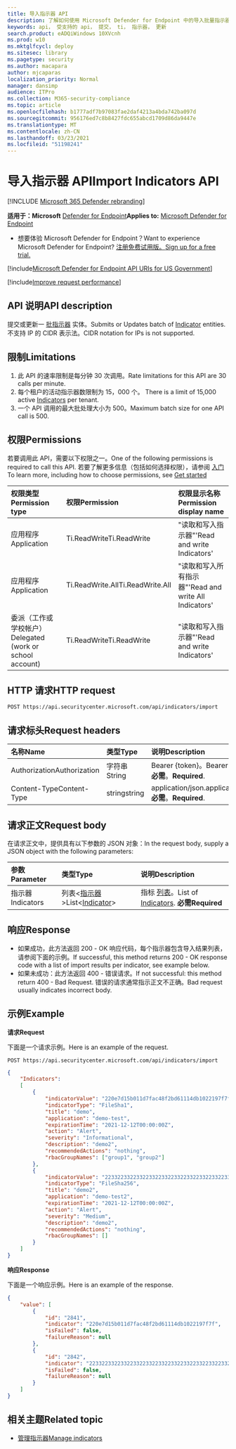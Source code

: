 ```yaml
---
title: 导入指示器 API
description: 了解如何使用 Microsoft Defender for Endpoint 中的导入批量指示器 API。
keywords: api， 受支持的 api， 提交， ti， 指示器， 更新
search.product: eADQiWindows 10XVcnh
ms.prod: w10
ms.mktglfcycl: deploy
ms.sitesec: library
ms.pagetype: security
ms.author: macapara
author: mjcaparas
localization_priority: Normal
manager: dansimp
audience: ITPro
ms.collection: M365-security-compliance
ms.topic: article
ms.openlocfilehash: b1777adf7b97083fae2daf4213a4bda742ba097d
ms.sourcegitcommit: 956176ed7c8b8427fdc655abcd1709d86da9447e
ms.translationtype: MT
ms.contentlocale: zh-CN
ms.lasthandoff: 03/23/2021
ms.locfileid: "51198241"
---
```

# <a name="import-indicators-api"></a><span data-ttu-id="4d8a8-104">导入指示器 API</span><span class="sxs-lookup"><span data-stu-id="4d8a8-104">Import Indicators API</span></span>

[!INCLUDE [Microsoft 365 Defender rebranding](../../includes/microsoft-defender.md)]


<span data-ttu-id="4d8a8-105">**适用于：Microsoft** [Defender for Endpoint](https://go.microsoft.com/fwlink/?linkid=2154037)</span><span class="sxs-lookup"><span data-stu-id="4d8a8-105">**Applies to:** [Microsoft Defender for Endpoint](https://go.microsoft.com/fwlink/?linkid=2154037)</span></span>

- <span data-ttu-id="4d8a8-106">想要体验 Microsoft Defender for Endpoint？</span><span class="sxs-lookup"><span data-stu-id="4d8a8-106">Want to experience Microsoft Defender for Endpoint?</span></span> [<span data-ttu-id="4d8a8-107">注册免费试用版。</span><span class="sxs-lookup"><span data-stu-id="4d8a8-107">Sign up for a free trial.</span></span>](https://www.microsoft.com/microsoft-365/windows/microsoft-defender-atp?ocid=docs-wdatp-exposedapis-abovefoldlink) 

[!include[Microsoft Defender for Endpoint API URIs for US Government](../../includes/microsoft-defender-api-usgov.md)]

[!include[Improve request performance](../../includes/improve-request-performance.md)]


## <a name="api-description"></a><span data-ttu-id="4d8a8-108">API 说明</span><span class="sxs-lookup"><span data-stu-id="4d8a8-108">API description</span></span>
<span data-ttu-id="4d8a8-109">提交或更新一 [批指示器](ti-indicator.md) 实体。</span><span class="sxs-lookup"><span data-stu-id="4d8a8-109">Submits or Updates batch of [Indicator](ti-indicator.md) entities.</span></span>
<br><span data-ttu-id="4d8a8-110">不支持 IP 的 CIDR 表示法。</span><span class="sxs-lookup"><span data-stu-id="4d8a8-110">CIDR notation for IPs is not supported.</span></span>

## <a name="limitations"></a><span data-ttu-id="4d8a8-111">限制</span><span class="sxs-lookup"><span data-stu-id="4d8a8-111">Limitations</span></span>
1. <span data-ttu-id="4d8a8-112">此 API 的速率限制是每分钟 30 次调用。</span><span class="sxs-lookup"><span data-stu-id="4d8a8-112">Rate limitations for this API are 30 calls per minute.</span></span>
2. <span data-ttu-id="4d8a8-113">每个租户的活动指示器数限制为 15，000 个。 [](ti-indicator.md)</span><span class="sxs-lookup"><span data-stu-id="4d8a8-113">There is a limit of 15,000 active [Indicators](ti-indicator.md) per tenant.</span></span> 
3. <span data-ttu-id="4d8a8-114">一个 API 调用的最大批处理大小为 500。</span><span class="sxs-lookup"><span data-stu-id="4d8a8-114">Maximum batch size for one API call is 500.</span></span>

## <a name="permissions"></a><span data-ttu-id="4d8a8-115">权限</span><span class="sxs-lookup"><span data-stu-id="4d8a8-115">Permissions</span></span>
<span data-ttu-id="4d8a8-116">若要调用此 API，需要以下权限之一。</span><span class="sxs-lookup"><span data-stu-id="4d8a8-116">One of the following permissions is required to call this API.</span></span> <span data-ttu-id="4d8a8-117">若要了解更多信息（包括如何选择权限），请参阅 [入门](apis-intro.md)</span><span class="sxs-lookup"><span data-stu-id="4d8a8-117">To learn more, including how to choose permissions, see [Get started](apis-intro.md)</span></span>

<span data-ttu-id="4d8a8-118">权限类型</span><span class="sxs-lookup"><span data-stu-id="4d8a8-118">Permission type</span></span> |   <span data-ttu-id="4d8a8-119">权限</span><span class="sxs-lookup"><span data-stu-id="4d8a8-119">Permission</span></span>  |   <span data-ttu-id="4d8a8-120">权限显示名称</span><span class="sxs-lookup"><span data-stu-id="4d8a8-120">Permission display name</span></span>
:---|:---|:---
<span data-ttu-id="4d8a8-121">应用程序</span><span class="sxs-lookup"><span data-stu-id="4d8a8-121">Application</span></span> |   <span data-ttu-id="4d8a8-122">Ti.ReadWrite</span><span class="sxs-lookup"><span data-stu-id="4d8a8-122">Ti.ReadWrite</span></span> |  <span data-ttu-id="4d8a8-123">"读取和写入指示器"</span><span class="sxs-lookup"><span data-stu-id="4d8a8-123">'Read and write Indicators'</span></span>
<span data-ttu-id="4d8a8-124">应用程序</span><span class="sxs-lookup"><span data-stu-id="4d8a8-124">Application</span></span> |   <span data-ttu-id="4d8a8-125">Ti.ReadWrite.All</span><span class="sxs-lookup"><span data-stu-id="4d8a8-125">Ti.ReadWrite.All</span></span> |  <span data-ttu-id="4d8a8-126">"读取和写入所有指示器"</span><span class="sxs-lookup"><span data-stu-id="4d8a8-126">'Read and write All Indicators'</span></span>
<span data-ttu-id="4d8a8-127">委派（工作或学校帐户）</span><span class="sxs-lookup"><span data-stu-id="4d8a8-127">Delegated (work or school account)</span></span> |    <span data-ttu-id="4d8a8-128">Ti.ReadWrite</span><span class="sxs-lookup"><span data-stu-id="4d8a8-128">Ti.ReadWrite</span></span> |  <span data-ttu-id="4d8a8-129">"读取和写入指示器"</span><span class="sxs-lookup"><span data-stu-id="4d8a8-129">'Read and write Indicators'</span></span>


## <a name="http-request"></a><span data-ttu-id="4d8a8-130">HTTP 请求</span><span class="sxs-lookup"><span data-stu-id="4d8a8-130">HTTP request</span></span>
```
POST https://api.securitycenter.microsoft.com/api/indicators/import
```

## <a name="request-headers"></a><span data-ttu-id="4d8a8-131">请求标头</span><span class="sxs-lookup"><span data-stu-id="4d8a8-131">Request headers</span></span>

<span data-ttu-id="4d8a8-132">名称</span><span class="sxs-lookup"><span data-stu-id="4d8a8-132">Name</span></span> | <span data-ttu-id="4d8a8-133">类型</span><span class="sxs-lookup"><span data-stu-id="4d8a8-133">Type</span></span> | <span data-ttu-id="4d8a8-134">说明</span><span class="sxs-lookup"><span data-stu-id="4d8a8-134">Description</span></span>
:---|:---|:---
<span data-ttu-id="4d8a8-135">Authorization</span><span class="sxs-lookup"><span data-stu-id="4d8a8-135">Authorization</span></span> | <span data-ttu-id="4d8a8-136">字符串</span><span class="sxs-lookup"><span data-stu-id="4d8a8-136">String</span></span> | <span data-ttu-id="4d8a8-137">Bearer {token}。</span><span class="sxs-lookup"><span data-stu-id="4d8a8-137">Bearer {token}.</span></span> <span data-ttu-id="4d8a8-138">**必需**。</span><span class="sxs-lookup"><span data-stu-id="4d8a8-138">**Required**.</span></span>
<span data-ttu-id="4d8a8-139">Content-Type</span><span class="sxs-lookup"><span data-stu-id="4d8a8-139">Content-Type</span></span> | <span data-ttu-id="4d8a8-140">string</span><span class="sxs-lookup"><span data-stu-id="4d8a8-140">string</span></span> | <span data-ttu-id="4d8a8-141">application/json.</span><span class="sxs-lookup"><span data-stu-id="4d8a8-141">application/json.</span></span> <span data-ttu-id="4d8a8-142">**必需**。</span><span class="sxs-lookup"><span data-stu-id="4d8a8-142">**Required**.</span></span>

## <a name="request-body"></a><span data-ttu-id="4d8a8-143">请求正文</span><span class="sxs-lookup"><span data-stu-id="4d8a8-143">Request body</span></span>
<span data-ttu-id="4d8a8-144">在请求正文中，提供具有以下参数的 JSON 对象：</span><span class="sxs-lookup"><span data-stu-id="4d8a8-144">In the request body, supply a JSON object with the following parameters:</span></span>

<span data-ttu-id="4d8a8-145">参数</span><span class="sxs-lookup"><span data-stu-id="4d8a8-145">Parameter</span></span> | <span data-ttu-id="4d8a8-146">类型</span><span class="sxs-lookup"><span data-stu-id="4d8a8-146">Type</span></span>    | <span data-ttu-id="4d8a8-147">说明</span><span class="sxs-lookup"><span data-stu-id="4d8a8-147">Description</span></span>
:---|:---|:---
<span data-ttu-id="4d8a8-148">指示器</span><span class="sxs-lookup"><span data-stu-id="4d8a8-148">Indicators</span></span> | <span data-ttu-id="4d8a8-149">列表<[指示器](ti-indicator.md)></span><span class="sxs-lookup"><span data-stu-id="4d8a8-149">List<[Indicator](ti-indicator.md)></span></span> | <span data-ttu-id="4d8a8-150">指标 [列表](ti-indicator.md)。</span><span class="sxs-lookup"><span data-stu-id="4d8a8-150">List of [Indicators](ti-indicator.md).</span></span> <span data-ttu-id="4d8a8-151">**必需**</span><span class="sxs-lookup"><span data-stu-id="4d8a8-151">**Required**</span></span>


## <a name="response"></a><span data-ttu-id="4d8a8-152">响应</span><span class="sxs-lookup"><span data-stu-id="4d8a8-152">Response</span></span>
- <span data-ttu-id="4d8a8-153">如果成功，此方法返回 200 - OK 响应代码，每个指示器包含导入结果列表，请参阅下面的示例。</span><span class="sxs-lookup"><span data-stu-id="4d8a8-153">If successful, this method returns 200 - OK response code with a list of import results per indicator, see example below.</span></span>
- <span data-ttu-id="4d8a8-154">如果未成功：此方法返回 400 - 错误请求。</span><span class="sxs-lookup"><span data-stu-id="4d8a8-154">If not successful: this method return 400 - Bad Request.</span></span> <span data-ttu-id="4d8a8-155">错误的请求通常指示正文不正确。</span><span class="sxs-lookup"><span data-stu-id="4d8a8-155">Bad request usually indicates incorrect body.</span></span>

## <a name="example"></a><span data-ttu-id="4d8a8-156">示例</span><span class="sxs-lookup"><span data-stu-id="4d8a8-156">Example</span></span>

<span data-ttu-id="4d8a8-157">**请求**</span><span class="sxs-lookup"><span data-stu-id="4d8a8-157">**Request**</span></span>

<span data-ttu-id="4d8a8-158">下面是一个请求示例。</span><span class="sxs-lookup"><span data-stu-id="4d8a8-158">Here is an example of the request.</span></span>

```http
POST https://api.securitycenter.microsoft.com/api/indicators/import
```

```json
{
    "Indicators":
    [
        {
            "indicatorValue": "220e7d15b011d7fac48f2bd61114db1022197f7f",
            "indicatorType": "FileSha1",
            "title": "demo",
            "application": "demo-test",
            "expirationTime": "2021-12-12T00:00:00Z",
            "action": "Alert",
            "severity": "Informational",
            "description": "demo2",
            "recommendedActions": "nothing",
            "rbacGroupNames": ["group1", "group2"]
        },
        {
            "indicatorValue": "2233223322332233223322332233223322332233223322332233223322332222",
            "indicatorType": "FileSha256",
            "title": "demo2",
            "application": "demo-test2",
            "expirationTime": "2021-12-12T00:00:00Z",
            "action": "Alert",
            "severity": "Medium",
            "description": "demo2",
            "recommendedActions": "nothing",
            "rbacGroupNames": []
        }
    ]
}
```

<span data-ttu-id="4d8a8-159">**响应**</span><span class="sxs-lookup"><span data-stu-id="4d8a8-159">**Response**</span></span>

<span data-ttu-id="4d8a8-160">下面是一个响应示例。</span><span class="sxs-lookup"><span data-stu-id="4d8a8-160">Here is an example of the response.</span></span>

```json
{
    "value": [
        {
            "id": "2841",
            "indicator": "220e7d15b011d7fac48f2bd61114db1022197f7f",
            "isFailed": false,
            "failureReason": null
        },
        {
            "id": "2842",
            "indicator": "2233223322332233223322332233223322332233223322332233223322332222",
            "isFailed": false,
            "failureReason": null
        }
    ]
}
```

## <a name="related-topic"></a><span data-ttu-id="4d8a8-161">相关主题</span><span class="sxs-lookup"><span data-stu-id="4d8a8-161">Related topic</span></span>
- [<span data-ttu-id="4d8a8-162">管理指示器</span><span class="sxs-lookup"><span data-stu-id="4d8a8-162">Manage indicators</span></span>](manage-indicators.md)
